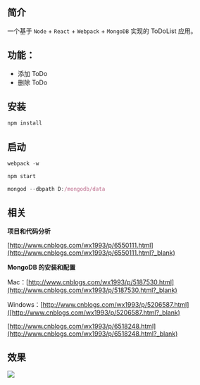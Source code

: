 ## 简介
一个基于 `Node` + `React` + `Webpack` + `MongoDB` 实现的 ToDoList 应用。


## 功能：

- 添加 ToDo
- 删除 ToDo

## 安装
```js
npm install
```

## 启动
```js
webpack -w
```

```js
npm start
```

```js
mongod --dbpath D:/mongodb/data
```
## 相关

**项目和代码分析**

[http://www.cnblogs.com/wx1993/p/6550111.html](http://www.cnblogs.com/wx1993/p/6550111.html?_blank)
 
**MongoDB 的安装和配置**

Mac：[http://www.cnblogs.com/wx1993/p/5187530.html](http://www.cnblogs.com/wx1993/p/5187530.html?_blank)

Windows：[http://www.cnblogs.com/wx1993/p/5206587.html]([http://www.cnblogs.com/wx1993/p/5206587.html?_blank)

[http://www.cnblogs.com/wx1993/p/6518248.html](http://www.cnblogs.com/wx1993/p/6518248.html?_blank)

## 效果
![](http://images2015.cnblogs.com/blog/781464/201703/781464-20170320132614096-1299063842.jpg)
